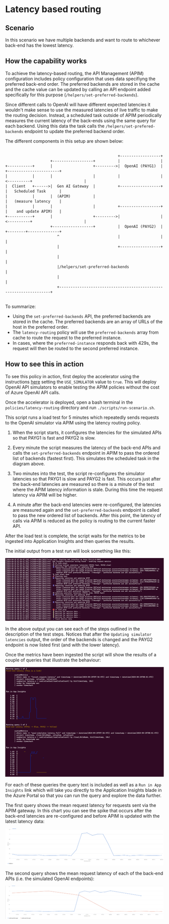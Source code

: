 # Latency based routing

## Scenario

In this scenario we have multiple backends and want to route to whichever back-end has the lowest latency.

## How the capability works


To achieve the latency-based routing, the API Management (APIM) configuration includes policy configuration that uses data specifiyng the preferred back-end order.
The preferred backends are stored in the cache and the cache value can be updated by calling an API endpoint added specifically for this purpose (`/helpers/set-preferred-backends`).

Since different calls to OpenAI will have different expected latencies it wouldn't make sense to use the measured latencies of live traffic to make the routing decision.
Instead, a scheduled task outside of APIM periodically measures the current latency of the back-ends using the same query for each backend.
Using this data the task calls the `/helpers/set-prefered-backends` endpoint to update the preferred backend order.

The different components in this setup are shown below:


```
                                                                                                          
                                                  +------------------+                                    
                    +------------------+          |                  |                                    
+-----------+       |                  +--------->|  OpenAI (PAYG1)  |           +-----------------------+
|           |       |                  |          |                  |<----------+                       |
|  Client   +------>|  Gen AI Gateway  |          +------------------+           |   Scheduled Task      |
|           |       |  (APIM)          |                                         |   (measure latency    |
|           |       |                  |          +------------------+           |    and update APIM)   |
+-----------+       |                  +--------->|                  |<----------+                       |
                    +------------------+          |  OpenAI (PAYG2)  |           +--------+--------------+
                       ^                          |                  |                    |               
                       |                          +------------------+                    |               
                       |                                                                  |               
                       |/helpers/set-preferred-backends                                   |               
                       |                                                                  |               
                       +------------------------------------------------------------------+               
                                                                                                          
```

To summarize:
- Using the `set-preferred-backends` API, the preferred backends are stored in the cache. The preferred backends are an array of URLs of the host in the preferred order.
- The `latency-routing` policy will use the `preferred-backends` array from cache to route the request to the preferred instance.
- In cases, where the `preferred-instance` responds back with 429s, the request will then be routed to the second preferred instance.

## How to see this in action

To see this policy in action, first deploy the accelerator using the instructions [here](../../README.md) setting the `USE_SIMULATOR` value to `true`.
This will deploy OpenAI API simulators to enable testing the APIM policies without the cost of Azure OpenAI API calls.

Once the accelerator is deployed, open a bash terminal in the `policies/latency-routing` directory and run `./scripts/run-scenario.sh`.

This script runs a load test for 5 minutes which repeatedly sends requests to the OpenAI simulator via APIM using the  latency routing policy.

1. When the script starts, it configures the latencies for the simulated APIs so that PAYG1 is fast and PAYG2 is slow.

2. Every minute the script measures the latency of the back-end APIs and calls the `set-preferred-backends` endpoint in APIM to pass the ordered list of backends (fastest first). This simulates the scheduled task in the diagram above.

3. Two minutes into the test, the script re-configures the simulator latencies so that PAYG1 is slow and PAYG2 is fast. This occurs just after the back-end latencies are measured so there is a minute of the test where the APIM latency information is stale. During this time the request latency via APIM will be higher.

4. A minute after the back-end latencies were re-configured, the latencies are measured again and the `set-preferred-backends` endpoint is called to pass the new ordered list of backends. After this point, the latency of calls via APIM is reduced as the policy is routing to the current faster API.


After the load test is complete, the script waits for the metrics to be ingested into Application Insights and then queries the results.

The initial output from a test run will look something like this:

![output showing the test steps](docs/output-1.png)

In the above output you can see each of the steps outlined in the description of the test steps.
Notices that after the `Updating simulator latencies` output, the order of the backends is changed and the PAYG2 endpoint is now listed first (and with the lower latency).

Once the metrics have been ingested the script will show the results of a couple of queries that illustrate the behaviour:

![output showing the query results](docs/output-2.png)

For each of these queries the query text is included as well as a `Run in App Insights` link which will take you directly to the Application Insights blade in the Azure Portal so that you can run the query and explore the data further.

The first query shows the mean request latency for requests sent via the APIM gateway.
In this chart you can see the spike that occurs after the back-end latencies are re-configured and before APIM is updated with the latest latency data:

![Screenshot of Application Insights query showing the spike in APIM latencies](docs/query-gw.png)

The second query shows the mean request latency of each of the back-end APIs (i.e. the simulated OpenAI endpoints):

![Screenshot of Application Insights query showing the latency changes in the back-end APIs](docs/query-backend.png)